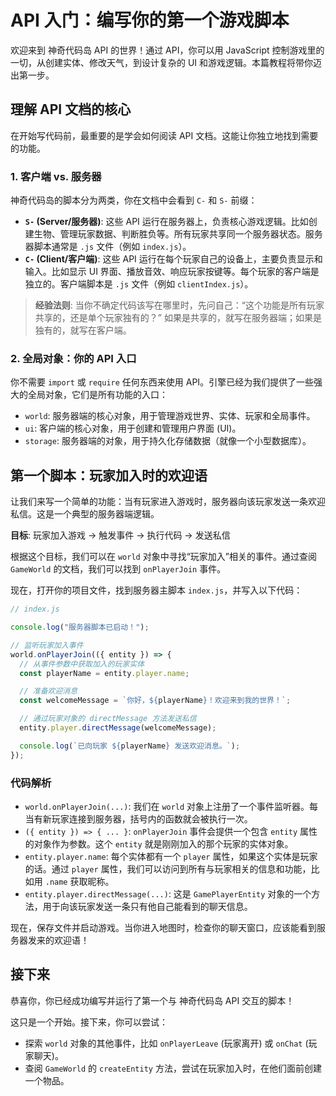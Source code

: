 # API 入门：编写你的第一个游戏脚本

欢迎来到 神奇代码岛 API 的世界！通过 API，你可以用 JavaScript 控制游戏里的一切，从创建实体、修改天气，到设计复杂的 UI 和游戏逻辑。本篇教程将带你迈出第一步。

## 理解 API 文档的核心

在开始写代码前，最重要的是学会如何阅读 API 文档。这能让你独立地找到需要的功能。

### 1. 客户端 vs. 服务器

神奇代码岛的脚本分为两类，你在文档中会看到 `C-` 和 `S-` 前缀：

- **`S-` (Server/服务器)**: 这些 API 运行在服务器上，负责核心游戏逻辑。比如创建生物、管理玩家数据、判断胜负等。所有玩家共享同一个服务器状态。服务器脚本通常是 `.js` 文件（例如 `index.js`）。
- **`C-` (Client/客户端)**: 这些 API 运行在每个玩家自己的设备上，主要负责显示和输入。比如显示 UI 界面、播放音效、响应玩家按键等。每个玩家的客户端是独立的。客户端脚本是 `.js` 文件（例如 `clientIndex.js`）。

> **经验法则**: 当你不确定代码该写在哪里时，先问自己：“这个功能是所有玩家共享的，还是单个玩家独有的？” 如果是共享的，就写在服务器端；如果是独有的，就写在客户端。

### 2. 全局对象：你的 API 入口

你不需要 `import` 或 `require` 任何东西来使用 API。引擎已经为我们提供了一些强大的全局对象，它们是所有功能的入口：

- `world`: 服务器端的核心对象，用于管理游戏世界、实体、玩家和全局事件。
- `ui`: 客户端的核心对象，用于创建和管理用户界面 (UI)。
- `storage`: 服务器端的对象，用于持久化存储数据（就像一个小型数据库）。

## 第一个脚本：玩家加入时的欢迎语

让我们来写一个简单的功能：当有玩家进入游戏时，服务器向该玩家发送一条欢迎私信。这是一个典型的服务器端逻辑。

**目标**: 玩家加入游戏 -> 触发事件 -> 执行代码 -> 发送私信

根据这个目标，我们可以在 `world` 对象中寻找“玩家加入”相关的事件。通过查阅 `GameWorld` 的文档，我们可以找到 `onPlayerJoin` 事件。

现在，打开你的项目文件，找到服务器主脚本 `index.js`，并写入以下代码：

```javascript
// index.js

console.log("服务器脚本已启动！");

// 监听玩家加入事件
world.onPlayerJoin(({ entity }) => {
  // 从事件参数中获取加入的玩家实体
  const playerName = entity.player.name;

  // 准备欢迎消息
  const welcomeMessage = `你好，${playerName}！欢迎来到我的世界！`;

  // 通过玩家对象的 directMessage 方法发送私信
  entity.player.directMessage(welcomeMessage);

  console.log(`已向玩家 ${playerName} 发送欢迎消息。`);
});
```

### 代码解析

- `world.onPlayerJoin(...)`: 我们在 `world` 对象上注册了一个事件监听器。每当有新玩家连接到服务器，括号内的函数就会被执行一次。
- `({ entity }) => { ... }`: `onPlayerJoin` 事件会提供一个包含 `entity` 属性的对象作为参数。这个 `entity` 就是刚刚加入的那个玩家的实体对象。
- `entity.player.name`: 每个实体都有一个 `player` 属性，如果这个实体是玩家的话。通过 `player` 属性，我们可以访问到所有与玩家相关的信息和功能，比如用 `.name` 获取昵称。
- `entity.player.directMessage(...)`: 这是 `GamePlayerEntity` 对象的一个方法，用于向该玩家发送一条只有他自己能看到的聊天信息。

现在，保存文件并启动游戏。当你进入地图时，检查你的聊天窗口，应该能看到服务器发来的欢迎语！

## 接下来

恭喜你，你已经成功编写并运行了第一个与 神奇代码岛 API 交互的脚本！

这只是一个开始。接下来，你可以尝试：

- 探索 `world` 对象的其他事件，比如 `onPlayerLeave` (玩家离开) 或 `onChat` (玩家聊天)。
- 查阅 `GameWorld` 的 `createEntity` 方法，尝试在玩家加入时，在他们面前创建一个物品。
